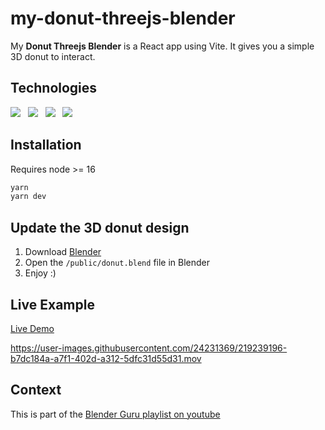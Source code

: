 # my-donut-threejs-blender

My **Donut Threejs Blender** is a React app using Vite. It gives you a simple 3D donut to interact.

## Technologies

<p>
    <img src="https://img.shields.io/badge/vite-%23646CFF.svg?style=for-the-badge&logo=vite&logoColor=white" />
    &nbsp;
    <img src="https://img.shields.io/badge/react-%2320232a.svg?style=for-the-badge&logo=react&logoColor=%2361DAFB" />
    &nbsp;
    <img src="https://img.shields.io/badge/threejs-black?style=for-the-badge&logo=three.js&logoColor=white" />
    &nbsp;
    <img src="https://img.shields.io/badge/blender-%23F5792A.svg?style=for-the-badge&logo=blender&logoColor=white" />
</p>

## Installation

Requires node >= 16

```bash
yarn
yarn dev
```

## Update the 3D donut design

1. Download [Blender](https://www.blender.org/)
2. Open the `/public/donut.blend` file in Blender
3. Enjoy :)

## Live Example

[Live Demo](https://my-donut-threejs-blender.vercel.app/)



https://user-images.githubusercontent.com/24231369/219239196-b7dc184a-a7f1-402d-a312-5dfc31d55d31.mov



## Context

This is part of the [Blender Guru playlist on youtube](https://www.youtube.com/watch?v=nIoXOplUvAw&list=PLjEaoINr3zgFX8ZsChQVQsuDSjEqdWMAD)
